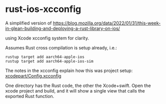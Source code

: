 # rust-ios-xcconfig

A simplified version of https://blog.mozilla.org/data/2022/01/31/this-week-in-glean-building-and-deploying-a-rust-library-on-ios/

using Xcode xcconfig system for clarity.

Assumes Rust cross compilation is setup already, i.e.:
```
rustup target add aarch64-apple-ios
rustup target add aarch64-apple-ios-sim
```

The notes in the xcconfig explain how this was project setup: [xcodepart/Config.xcconfig](xcodepart/Config.xcconfig)

One directory has the Rust code, the other the Xcode+swift. 
Open the xcode project and build, and it will show a single view that calls the exported Rust function.

